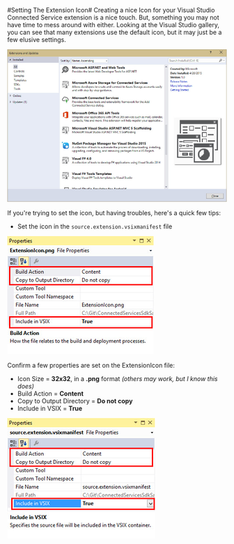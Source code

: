 #Setting The Extension Icon#
Creating a nice Icon for your Visual Studio Connected Service extension is a nice touch. But, something you may not have time to mess around with either. Looking at the Visual Studio gallery, you can see that many extensions use the default icon, but it may just be a few elusive settings.

![](./media/ExtensionIcon/ExtensionsAndUpdatesMissingIcons.jpg)

If you're trying to set the icon, but having troubles, here's a quick few tips:

- Set the icon in the `source.extension.vsixmanifest` file

![](./media/ExtensionIcon/vsmanifestMetadata.jpg)

Confirm a few properties are set on the ExtensionIcon file:

- Icon Size = **32x32**, in a **.png** format *(others may work, but I know this does)*
- Build Action = **Content**
- Copy to Output Directory = **Do not copy**
- Include in VSIX = **True**

![](./media/ExtensionIcon/ExtenionIconProperties.jpg)
